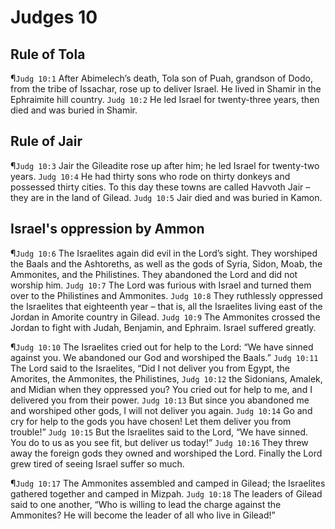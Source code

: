 # Judges 10

## Rule of Tola
¶`Judg 10:1` After Abimelech’s death, Tola son of Puah, grandson of Dodo, from the tribe of Issachar, rose up to deliver Israel. He lived in Shamir in the Ephraimite hill country.
`Judg 10:2` He led Israel for twenty-three years, then died and was buried in Shamir.

## Rule of Jair
¶`Judg 10:3` Jair the Gileadite rose up after him; he led Israel for twenty-two years.
`Judg 10:4` He had thirty sons who rode on thirty donkeys and possessed thirty cities. To this day these towns are called Havvoth Jair – they are in the land of Gilead.
`Judg 10:5` Jair died and was buried in Kamon.

## Israel's oppression by Ammon
¶`Judg 10:6` The Israelites again did evil in the Lord’s sight. They worshiped the Baals and the Ashtoreths, as well as the gods of Syria, Sidon, Moab, the Ammonites, and the Philistines. They abandoned the Lord and did not worship him.
`Judg 10:7` The Lord was furious with Israel and turned them over to the Philistines and Ammonites.
`Judg 10:8` They ruthlessly oppressed the Israelites that eighteenth year – that is, all the Israelites living east of the Jordan in Amorite country in Gilead.
`Judg 10:9` The Ammonites crossed the Jordan to fight with Judah, Benjamin, and Ephraim. Israel suffered greatly.

¶`Judg 10:10` The Israelites cried out for help to the Lord: “We have sinned against you. We abandoned our God and worshiped the Baals.”
`Judg 10:11` The Lord said to the Israelites, “Did I not deliver you from Egypt, the Amorites, the Ammonites, the Philistines,
`Judg 10:12` the Sidonians, Amalek, and Midian when they oppressed you? You cried out for help to me, and I delivered you from their power.
`Judg 10:13` But since you abandoned me and worshiped other gods, I will not deliver you again.
`Judg 10:14` Go and cry for help to the gods you have chosen! Let them deliver you from trouble!”
`Judg 10:15` But the Israelites said to the Lord, “We have sinned. You do to us as you see fit, but deliver us today!”
`Judg 10:16` They threw away the foreign gods they owned and worshiped the Lord. Finally the Lord grew tired of seeing Israel suffer so much.

¶`Judg 10:17` The Ammonites assembled and camped in Gilead; the Israelites gathered together and camped in Mizpah.
`Judg 10:18` The leaders of Gilead said to one another, “Who is willing to lead the charge against the Ammonites? He will become the leader of all who live in Gilead!”
